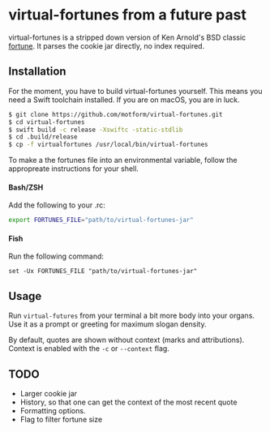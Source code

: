 # virtual-fortunes from a future past
virtual-fortunes is a stripped down version of Ken Arnold's BSD classic [fortune](https://en.wikipedia.org/wiki/Fortune_(Unix)). It parses the cookie jar directly, no index required. 

## Installation
For the moment, you have to build virtual-fortunes yourself. This means you need a Swift toolchain installed. If you are on macOS, you are in luck.
```bash
$ git clone https://github.com/motform/virtual-fortunes.git
$ cd virtual-fortunes
$ swift build -c release -Xswiftc -static-stdlib
$ cd .build/release
$ cp -f virtualfortunes /usr/local/bin/virtual-fortunes
```
To make a the fortunes file into an environmental variable, follow the appropreate instructions for your shell.

#### Bash/ZSH
Add the following to your .rc:
```bash
export FORTUNES_FILE="path/to/virtual-fortunes-jar"
```
#### Fish
Run the following command:
```fish
set -Ux FORTUNES_FILE "path/to/virtual-fortunes-jar"
```

## Usage
Run `virtual-futures` from your terminal a bit more body into your organs. Use it as a prompt or greeting for maximum slogan density.

By default, quotes are shown without context (marks and attributions). Context is enabled with the `-c` or `--context` flag.

## TODO
* Larger cookie jar
* History, so that one can get the context of the most recent quote
* Formatting options.
* Flag to filter fortune size
